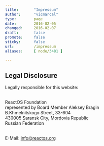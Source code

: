 ```yaml
---
title:       "Impressum"
author:      "vicmarcal"
type:        page
date:        2016-02-05
changed:     2016-02-07
draft:       false
promote:     false
sticky:      false
url:         /impressum
aliases:     [ node/3481 ]

---
```


<h2>Legal Disclosure</h2>

Legally responsible for this website:<br><br>

ReactOS Foundation<br>
represented by Board Member Aleksey Bragin<br>
B.Khmelnitskogo Street, 33-604<br>
430005 Saransk City, Mordovia Republic<br>
Russian Federation<br><br>

E-Mail: <a href="mailto:info@reactos.org">info@reactos.org</a>

